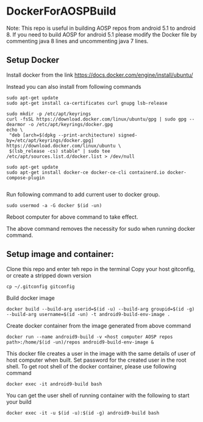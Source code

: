 # DockerForAOSPBuild

Note: This repo is useful in building AOSP repos from android 5.1 to android 8. If you need to build AOSP for android 5.1 please modify the Docker file by commenting java 8 lines and uncommenting java 7 lines. 

## Setup Docker


 Install docker from the link https://docs.docker.com/engine/install/ubuntu/

 Instead you can also install from following commands
 
 ```
sudo apt-get update
sudo apt-get install ca-certificates curl gnupg lsb-release

sudo mkdir -p /etc/apt/keyrings
curl -fsSL https://download.docker.com/linux/ubuntu/gpg | sudo gpg --dearmor -o /etc/apt/keyrings/docker.gpg
echo \
  "deb [arch=$(dpkg --print-architecture) signed-by=/etc/apt/keyrings/docker.gpg] https://download.docker.com/linux/ubuntu \
  $(lsb_release -cs) stable" | sudo tee /etc/apt/sources.list.d/docker.list > /dev/null

sudo apt-get update
sudo apt-get install docker-ce docker-ce-cli containerd.io docker-compose-plugin


 ```

 
 Run following command to add current user to docker group. 

```
sudo usermod -a -G docker $(id -un)   
```

Reboot computer for above command to take effect.

The above command removes the necessity for sudo when running docker command.



## Setup image and container:

Clone this repo and enter teh repo in the terminal 
Copy your host gitconfig, or create a stripped down version
```
cp ~/.gitconfig gitconfig
```

Build docker image
```
docker build --build-arg userid=$(id -u) --build-arg groupid=$(id -g) --build-arg username=$(id -un) -t android9-build-env-image .
```

Create docker container from the image generated from above command
```
docker run --name android9-build -v <host computer AOSP repos path>:/home/$(id -un)/repos android9-build-env-image &
```

This docker file creates a user in the image with the same details of user of host computer when built.
Set password for the created user in the root shell.  To get root shell of the docker container, please use following command
```
docker exec -it android9-build bash
```

You can get the user shell of running container with the following to start your build
```
docker exec -it -u $(id -u):$(id -g) android9-build bash
```
